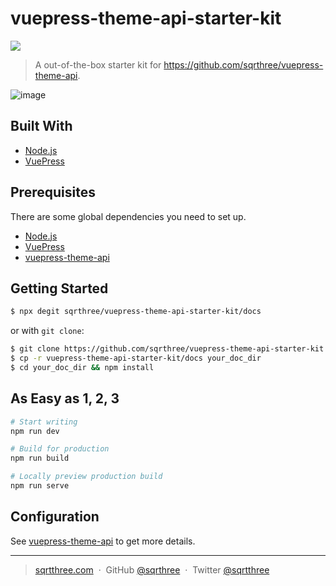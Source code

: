 # vuepress-theme-api-starter-kit

[![](https://img.shields.io/badge/version-v0.1.1-brightgreen.svg)]()

> A out-of-the-box starter kit for https://github.com/sqrthree/vuepress-theme-api.

![image](https://user-images.githubusercontent.com/8622362/40341249-9b6e8b9e-5db6-11e8-97f5-41cadc87ce51.png)

## Built With

- [Node.js](https://nodejs.org/)
- [VuePress](https://github.com/vuejs/vuepress)

## Prerequisites

There are some global dependencies you need to set up.

- [Node.js](https://nodejs.org/)
- [VuePress](https://github.com/vuejs/vuepress)
- [vuepress-theme-api](https://github.com/sqrthree/vuepress-theme-api)

## Getting Started

```bash
$ npx degit sqrthree/vuepress-theme-api-starter-kit/docs
```

or with `git clone`:

```bash
$ git clone https://github.com/sqrthree/vuepress-theme-api-starter-kit.git
$ cp -r vuepress-theme-api-starter-kit/docs your_doc_dir
$ cd your_doc_dir && npm install
```

## As Easy as 1, 2, 3

```bash
# Start writing
npm run dev

# Build for production
npm run build

# Locally preview production build
npm run serve
```

## Configuration

See [vuepress-theme-api](https://github.com/sqrthree/vuepress-theme-api#vuepress-theme-api) to get more details.

---

> [sqrtthree.com](http://sqrtthree.com/) &nbsp;&middot;&nbsp;
> GitHub [@sqrthree](https://github.com/sqrthree) &nbsp;&middot;&nbsp;
> Twitter [@sqrtthree](https://twitter.com/sqrtthree)
